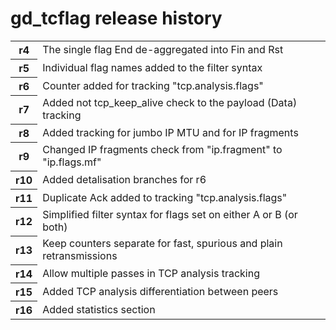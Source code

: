 <h1>gd_tcflag release history</h1>
<table>
<body>
<tr>
<th>r4</th><td>The single flag End de-aggregated into Fin and Rst</td></tr>
<th>r5</th><td>Individual flag names added to the filter syntax</td></tr>
<th>r6</th><td>Counter added for tracking "tcp.analysis.flags"</td></tr>
<th>r7</th><td>Added not tcp_keep_alive check to the payload (Data) tracking</td></tr>
<th>r8</th><td>Added tracking for jumbo IP MTU and for IP fragments</td></tr>
<th>r9</th><td>Changed IP fragments check from "ip.fragment" to "ip.flags.mf"</td></tr>
<th>r10</th><td>Added detalisation branches for r6</td></tr>
<th>r11</th><td>Duplicate Ack added to tracking "tcp.analysis.flags"</td></tr>
<th>r12</th><td>Simplified filter syntax for flags set on either A or B (or both)</td></tr>
<th>r13</th><td>Keep counters separate for fast, spurious and plain retransmissions</td></tr>
<th>r14</th><td>Allow multiple passes in TCP analysis tracking</td></tr>
<th>r15</th><td>Added TCP analysis differentiation between peers</td></tr>
<th>r16</th><td>Added statistics section</td></tr>
</tbody>
</table>

